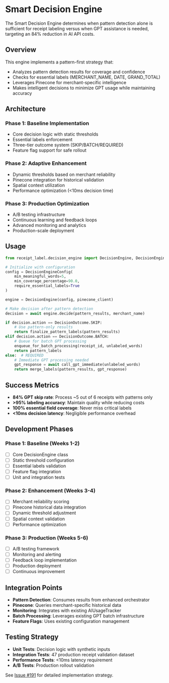 # Smart Decision Engine

The Smart Decision Engine determines when pattern detection alone is sufficient for receipt labeling versus when GPT assistance is needed, targeting an 84% reduction in AI API costs.

## Overview

This engine implements a pattern-first strategy that:
- Analyzes pattern detection results for coverage and confidence
- Checks for essential labels (MERCHANT_NAME, DATE, GRAND_TOTAL)
- Leverages Pinecone for merchant-specific intelligence
- Makes intelligent decisions to minimize GPT usage while maintaining accuracy

## Architecture

### Phase 1: Baseline Implementation
- Core decision logic with static thresholds
- Essential labels enforcement
- Three-tier outcome system (SKIP/BATCH/REQUIRED)
- Feature flag support for safe rollout

### Phase 2: Adaptive Enhancement
- Dynamic thresholds based on merchant reliability
- Pinecone integration for historical validation
- Spatial context utilization
- Performance optimization (<10ms decision time)

### Phase 3: Production Optimization
- A/B testing infrastructure
- Continuous learning and feedback loops
- Advanced monitoring and analytics
- Production-scale deployment

## Usage

```python
from receipt_label.decision_engine import DecisionEngine, DecisionEngineConfig

# Initialize with configuration
config = DecisionEngineConfig(
    min_meaningful_words=5,
    min_coverage_percentage=90.0,
    require_essential_labels=True
)

engine = DecisionEngine(config, pinecone_client)

# Make decision after pattern detection
decision = await engine.decide(pattern_results, merchant_name)

if decision.action == DecisionOutcome.SKIP:
    # Use pattern-only results
    return finalize_pattern_labels(pattern_results)
elif decision.action == DecisionOutcome.BATCH:
    # Queue for batch GPT processing
    enqueue_for_batch_processing(receipt_id, unlabeled_words)
    return pattern_labels
else:  # REQUIRED
    # Immediate GPT processing needed
    gpt_response = await call_gpt_immediate(unlabeled_words)
    return merge_labels(pattern_results, gpt_response)
```

## Success Metrics

- **84% GPT skip rate**: Process ~5 out of 6 receipts with patterns only
- **>95% labeling accuracy**: Maintain quality while reducing costs
- **100% essential field coverage**: Never miss critical labels
- **<10ms decision latency**: Negligible performance overhead

## Development Phases

### Phase 1: Baseline (Weeks 1-2)
- [ ] Core DecisionEngine class
- [ ] Static threshold configuration
- [ ] Essential labels validation
- [ ] Feature flag integration
- [ ] Unit and integration tests

### Phase 2: Enhancement (Weeks 3-4)
- [ ] Merchant reliability scoring
- [ ] Pinecone historical data integration
- [ ] Dynamic threshold adjustment
- [ ] Spatial context validation
- [ ] Performance optimization

### Phase 3: Production (Weeks 5-6)
- [ ] A/B testing framework
- [ ] Monitoring and alerting
- [ ] Feedback loop implementation
- [ ] Production deployment
- [ ] Continuous improvement

## Integration Points

- **Pattern Detection**: Consumes results from enhanced orchestrator
- **Pinecone**: Queries merchant-specific historical data
- **Monitoring**: Integrates with existing AIUsageTracker
- **Batch Processing**: Leverages existing GPT batch infrastructure
- **Feature Flags**: Uses existing configuration management

## Testing Strategy

- **Unit Tests**: Decision logic with synthetic inputs
- **Integration Tests**: 47 production receipt validation dataset
- **Performance Tests**: <10ms latency requirement
- **A/B Tests**: Production rollout validation

See [Issue #191](https://github.com/tnorlund/Portfolio/issues/191) for detailed implementation strategy.